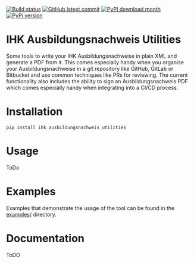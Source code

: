 [![Build status](https://github.com/vw-wob-it-edu-ngitl/ihk_ausbildungsnachweis_utilities/actions/workflows/checks.yml/badge.svg)]()
[![GitHub latest commit](https://badgen.net/github/last-commit/vw-wob-it-edu-ngitl/ihk_ausbildungsnachweis_utilities)](https://GitHub.com/vw-wob-it-edu-ngitl/ihk_ausbildungsnachweis_utilities/commit/)
[![PyPI download month](https://img.shields.io/pypi/dm/ihk_ausbildungsnachweis_utilities)](https://pypi.python.org/pypi/ihk_ausbildungsnachweis_utilities/)
[![PyPi version](https://badgen.net/pypi/v/ihk_ausbildungsnachweis_utilities/)](https://pypi.org/project/ihk_ausbildungsnachweis_utilities)

IHK Ausbildungsnachweis Utilities
===============

Some tools to write your IHK Ausbildungsnachweise in plain XML and generate a PDF from it.
This comes especially handy when you organise your Ausbildungsnachweise in a git repository
like GitHub, GitLab or Bitbucket and use common techniques like PRs for reviewing.
The current functionality also includes the ability to sign an Ausbildungsnachweis PDF which
comes especially handy when integrating into a CI/CD process.

Installation
============

    pip install ihk_ausbildungsnachweis_utilities

Usage
=====

ToDo

Examples
========

Examples that demonstrate the usage of the tool can be found in the
[examples/](https://github.com/vw-wob-it-edu-ngitl/ihk_ausbildungsnachweis_utilities/tree/master/examples) directory.

Documentation
=============

ToDO